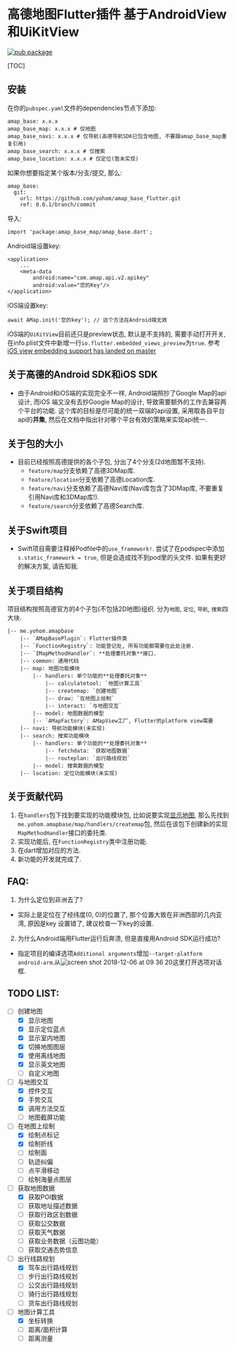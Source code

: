 # 高德地图Flutter插件 基于AndroidView和UiKitView

[![pub package](https://img.shields.io/pub/v/amap_base.svg)](https://pub.Flutter-io.cn/packages/amap_base)

[TOC]

## 安装
在你的`pubspec.yaml`文件的dependencies节点下添加:
```
amap_base: x.x.x
amap_base_map: x.x.x # 仅地图
amap_base_navi: x.x.x # 仅导航(高德导航SDK已包含地图, 不要跟amap_base_map重复引用)
amap_base_search: x.x.x # 仅搜索
amap_base_location: x.x.x # 仅定位(暂未实现)
```
如果你想要指定某个版本/分支/提交, 那么:
```
amap_base:
  git:
    url: https://github.com/yohom/amap_base_flutter.git
    ref: 0.0.1/branch/commit
```
导入:
```
import 'package:amap_base_map/amap_base.dart';
```
Android端设置key:
```
<application>
    ...
    <meta-data
        android:name="com.amap.api.v2.apikey"
        android:value="您的Key"/>
</application>
```
iOS端设置key:
```
await AMap.init('您的key'); // 这个方法在Android端无效
```
iOS端的`UiKitView`目前还只是preview状态, 默认是不支持的, 需要手动打开开关, 在info.plist文件中新增一行`io.flutter.embedded_views_preview`为`true`. 参考[iOS view embedding support has landed on master](https://github.com/Flutter/Flutter/issues/19030#issuecomment-437534853)

## 关于高德的Android SDK和iOS SDK
- 由于Android和iOS端的实现完全不一样, Android端照抄了Google Map的api设计, 而iOS
端又没有去抄Google Map的设计, 导致需要额外的工作去兼容两个平台的功能. 这个库的目标是尽可能的统一双端的api设置, 采用取各自平台api的**并集**, 然后在文档中指出针对哪个平台有效的策略来实现api统一.

## 关于包的大小
- 目前已经按照高德提供的各个子包, 分出了4个分支(2d地图暂不支持).
    - `feature/map`分支依赖了高德3DMap库.
    - `feature/location`分支依赖了高德Location库.
    - `feature/navi`分支依赖了高德Navi库(Navi库包含了3DMap库, 不要重复引用Navi库和3DMap库!).
    - `feature/search`分支依赖了高德Search库.

## 关于Swift项目
- Swift项目需要注释掉Podfile中的`use_framework!`. 尝试了在podspec中添加`s.static_framework = true`, 但是会造成找不到pod里的头文件. 如果有更好的解决方案, 请告知我.

## 关于项目结构
项目结构按照高德官方的4个子包(不包括2D地图)组织. 分为`地图`, `定位`, `导航`, `搜索`四大块.

    |-- me.yohom.amapbase
        |-- `AMapBasePlugin`: Flutter插件类
        |-- `FunctionRegistry`: 功能登记处, 所有功能都需要在此处注册.
        |-- `IMapMethodHandler`: **处理委托对象**接口.
        |-- common: 通用代码
        |-- map: 地图功能模块
            |-- handlers: 单个功能的**处理委托对象**
                |-- calculatetool: `地图计算工具`
                |-- createmap: `创建地图`
                |-- draw: `在地图上绘制`
                |-- interact: `与地图交互`
            |-- model: 地图数据的模型
            |-- `AMapFactory`: AMapView工厂, Flutter的platform view需要
        |-- navi: 导航功能模块(未实现)
        |-- search: 搜索功能模块
            |-- handlers: 单个功能的**处理委托对象**
                |-- fetchdata: `获取地图数据`
                |-- routeplan: `出行路线规划`
            |-- model: 搜索数据的模型
        |-- location: 定位功能模块(未实现)

## 关于贡献代码
1. 在`handlers`包下找到要实现的功能模块包, 比如说要实现[显示地图](https://lbs.amap.com/api/android-sdk/guide/create-map/show-map), 那么先找到`me.yohom.amapbase/map/handlers/createmap`包, 然后在该包下创建新的实现`MapMethodHandler`接口的委托类.
2. 实现功能后, 在`FunctionRegistry`类中注册功能.
3. 在dart增加对应的方法.
4. 新功能的开发就完成了.

## FAQ:
1. 为什么定位到非洲去了?
- 实际上是定位在了经纬度(0, 0)的位置了, 那个位置大致在非洲西部的几内亚湾, 原因是key
设置错了, 建议检查一下key的设置.
2. 为什么Android端用Flutter运行后奔溃, 但是直接用Android SDK运行成功?
- 指定项目的编译选项`Additional arguments`增加`--target-platform android-arm`.从![screen shot 2018-12-06 at 09 36 20](https://user-images.githubusercontent.com/10418364/49555454-e9c19f00-f93a-11e8-928b-6c3780b81f20.png)这里打开选项对话框.

## TODO LIST:
* [ ] 创建地图
    * [x] 显示地图
    * [x] 显示定位蓝点
    * [x] 显示室内地图
    * [x] 切换地图图层
    * [x] 使用离线地图
    * [x] 显示英文地图
    * [ ] 自定义地图
* [ ] 与地图交互
    * [x] 控件交互
    * [x] 手势交互
    * [x] 调用方法交互
    * [ ] 地图截屏功能
* [ ] 在地图上绘制
    * [x] 绘制点标记
    * [x] 绘制折线
    * [ ] 绘制面
    * [ ] 轨迹纠偏
    * [ ] 点平滑移动
    * [ ] 绘制海量点图层
* [ ] 获取地图数据
    * [x] 获取POI数据
    * [ ] 获取地址描述数据
    * [ ] 获取行政区划数据
    * [ ] 获取公交数据
    * [ ] 获取天气数据
    * [ ] 获取业务数据（云图功能）
    * [ ] 获取交通态势信息
* [ ] 出行线路规划
    * [x] 驾车出行路线规划
    * [ ] 步行出行路线规划
    * [ ] 公交出行路线规划
    * [ ] 骑行出行路线规划
    * [ ] 货车出行路线规划
* [ ] 地图计算工具
    * [x] 坐标转换
    * [ ] 距离/面积计算
    * [ ] 距离测量